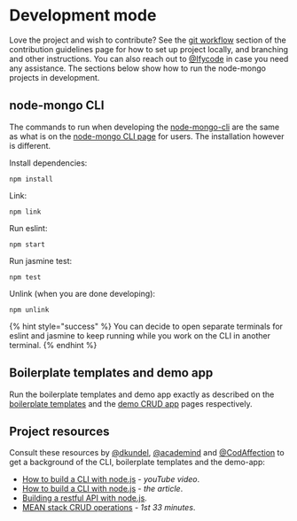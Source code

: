 # Development mode

Love the project and wish to contribute? See the [git workflow](https://code-collabo.gitbook.io/doc/collabo-guidelines/contributing#git-workflow) section of the contribution guidelines page for how to set up project locally, and branching and other instructions. You can also reach out to [@Ifycode](https://github.com/Ifycode) in case you need any assistance. The sections below show how to run the node-mongo projects in development.

## node-mongo CLI

The commands to run when developing the [node-mongo-cli](https://github.com/code-collabo/node-mongo-cli) are the same as what is on the [node-mongo CLI page](https://code-collabo.gitbook.io/node-mongo/) for users. The installation however is different.

Install dependencies:

```
npm install
```

Link:

```
npm link
```

Run eslint:

```
npm start
```

Run jasmine test:

```
npm test
```

Unlink (when you are done developing):

```
npm unlink
```

{% hint style="success" %}
You can decide to open separate terminals for eslint and jasmine to keep running while you work on the CLI in another terminal.
{% endhint %}

## Boilerplate templates and demo app

Run the boilerplate templates and demo app exactly as described on the [boilerplate templates](https://code-collabo.gitbook.io/node-mongo/boilerplate-templates) and the [demo CRUD app](https://code-collabo.gitbook.io/node-mongo/demo-crud-app) pages respectively.

## Project resources

Consult these resources by [@dkundel](https://github.com/dkundel), [@academind](https://github.com/academind) and [@CodAffection](https://github.com/CodAffection) to get a background of the CLI, boilerplate templates and the demo-app:

* [How to build a CLI with node.js](https://youtu.be/s2h28p4s-Xs) - _youTube video_.
* [How to build a CLI with node.js](https://www.twilio.com/blog/how-to-build-a-cli-with-node-js) - _the article_.
* [Building a restful API with node.js](https://academind.com/tutorials/building-a-restful-api-with-nodejs/).
* [MEAN stack CRUD operations](https://youtu.be/UYh6EvpQquw) - _1st 33 minutes_.
